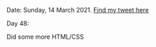 Date: Sunday, 14 March 2021. [Find my tweet here](https://twitter.com/umuks_/status/1371187595506487296?s=20)

Day 48:

Did some more HTML/CSS
